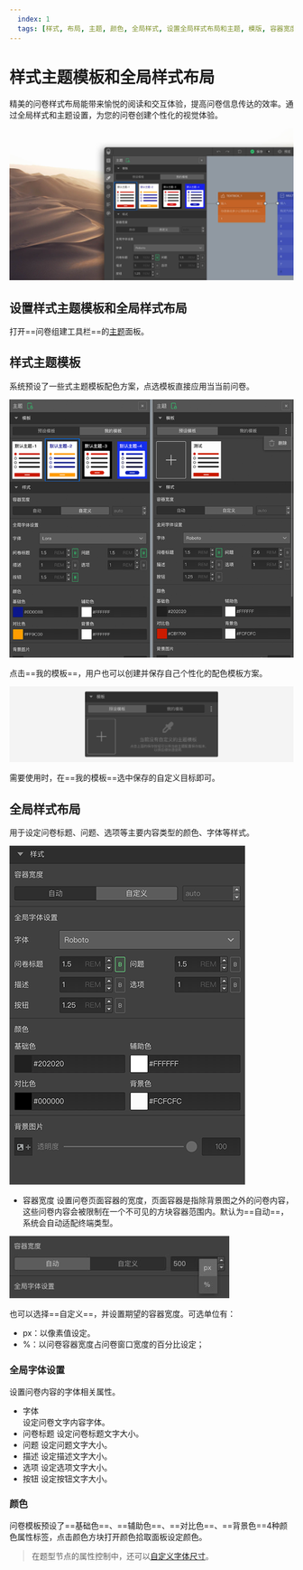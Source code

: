 ```yaml
---
  index: 1
  tags: [样式, 布局, 主题, 颜色, 全局样式, 设置全局样式布局和主题, 模版, 容器宽度, 全局字体设置, 颜色设置, 全局样式布局和主题]
---
```







# 样式主题模板和全局样式布局

精美的问卷样式布局能带来愉悦的阅读和交互体验，提高问卷信息传达的效率。通过全局样式和主题设置，为您的问卷创建个性化的视觉体验。

<img src='./assets/theme-kit-cn.jpg'>

## 设置样式主题模板和全局样式布局

打开==问卷组建工具栏==的[主题](../04layoutOfEditor/03components/03theme.md)面板。

## 样式主题模板

系统预设了一些式主题模板配色方案，点选模板直接应用当当前问卷。

<img src='./assets/theme-kit.png'>

点击==我的模板==，用户也可以创建并保存自己个性化的配色模板方案。

<img src='./assets/my-theme.png'>

需要使用时，在==我的模板==选中保存的自定义目标即可。

## 全局样式布局

用于设定问卷标题、问题、选项等主要内容类型的颜色、字体等样式。

<img src='./assets/themeLayout.png'>

+ 容器宽度
设置问卷页面容器的宽度，页面容器是指除背景图之外的问卷内容，这些问卷内容会被限制在一个不可见的方块容器范围内。默认为==自动==，系统会自动适配终端类型。

<img src='./assets/containerunit.jpg'>

也可以选择==自定义==，并设置期望的容器宽度。可选单位有：
+ px：以像素值设定。
+ %：以问卷容器宽度占问卷窗口宽度的百分比设定；

### 全局字体设置

设置问卷内容的字体相关属性。

+ 字体  
设定问卷文字内容字体。
+ 问卷标题
设定问卷标题文字大小。
+ 问题
设定问题文字大小。
+ 描述
设定描述文字大小。
+ 选项
设定选项文字大小。
+ 按钮
设定按钮文字大小。

### 颜色

问卷模板预设了==基础色==、==辅助色==、==对比色==、==背景色==4种颜色属性标签，点击颜色方块打开颜色拾取面板设定颜色。

> 在题型节点的属性控制中，还可以[自定义字体尺寸](../12layoutAndTheme/questionLayoutSetting/02userdefinedFontSize.md)。

